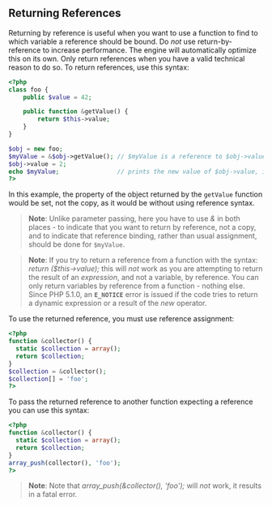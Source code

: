 Returning References
--------------------

Returning by reference is useful when you want to use a function to find
to which variable a reference should be bound. Do *not* use
return-by-reference to increase performance. The engine will
automatically optimize this on its own. Only return references when you
have a valid technical reason to do so. To return references, use this
syntax:

``` php
<?php
class foo {
    public $value = 42;

    public function &getValue() {
        return $this->value;
    }
}

$obj = new foo;
$myValue = &$obj->getValue(); // $myValue is a reference to $obj->value, which is 42.
$obj->value = 2;
echo $myValue;                // prints the new value of $obj->value, i.e. 2.
?>
```

In this example, the property of the object returned by the `getValue`
function would be set, not the copy, as it would be without using
reference syntax.

> **Note**: <span class="simpara"> Unlike parameter passing, here you
> have to use *&* in both places - to indicate that you want to return
> by reference, not a copy, and to indicate that reference binding,
> rather than usual assignment, should be done for `$myValue`. </span>

> **Note**: <span class="simpara"> If you try to return a reference from
> a function with the syntax: *return ($this-\>value);* this will *not*
> work as you are attempting to return the result of an *expression*,
> and not a variable, by reference. You can only return variables by
> reference from a function - nothing else. Since PHP 5.1.0, an
> **`E_NOTICE`** error is issued if the code tries to return a dynamic
> expression or a result of the *new* operator. </span>

To use the returned reference, you must use reference assignment:

``` php
<?php
function &collector() {
  static $collection = array();
  return $collection;
}
$collection = &collector();
$collection[] = 'foo';
?>
```

To pass the returned reference to another function expecting a reference
you can use this syntax:

``` php
<?php
function &collector() {
  static $collection = array();
  return $collection;
}
array_push(collector(), 'foo');
?>
```

> **Note**: <span class="simpara"> Note that *array\_push(&collector(),
> 'foo');* will *not* work, it results in a fatal error. </span>

